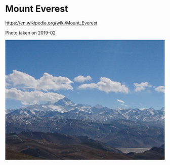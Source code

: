 # Mount Everest

https://en.wikipedia.org/wiki/Mount_Everest

Photo taken on 2019-02

![mount_everest](img/mountain_everest.jpg)
